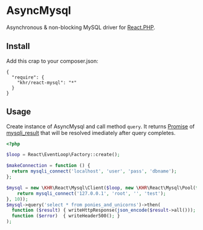 # AsyncMysql

Asynchronous & non-blocking MySQL driver for [React.PHP](https://github.com/reactphp/react).

## Install

Add this crap to your composer.json:

```
{
  "require": {
    "khr/react-mysql": "*"
  }
}

```

## Usage

Create instance of AsyncMysql and call method `query`.
It returns [Promise](https://github.com/reactphp/promise) of [mysqli_result](http://cz2.php.net/manual/en/class.mysqli-result.php) that will be resolved imediately after query completes.

```php
<?php

$loop = React\EventLoop\Factory::create();

$makeConnection = function () {
  return mysqli_connect('localhost', 'user', 'pass', 'dbname');
};

$mysql = new \KHR\React\Mysql\Client($loop, new \KHR\React\Mysql\Pool(function(){
    return mysqli_connect('127.0.0.1', 'root', '', 'test');
}, 10));
$mysql->query('select * from ponies_and_unicorns')->then(
  function ($result) { writeHttpResponse(json_encode($result->all())); },
  function ($error)  { writeHeader500(); }
);
```
